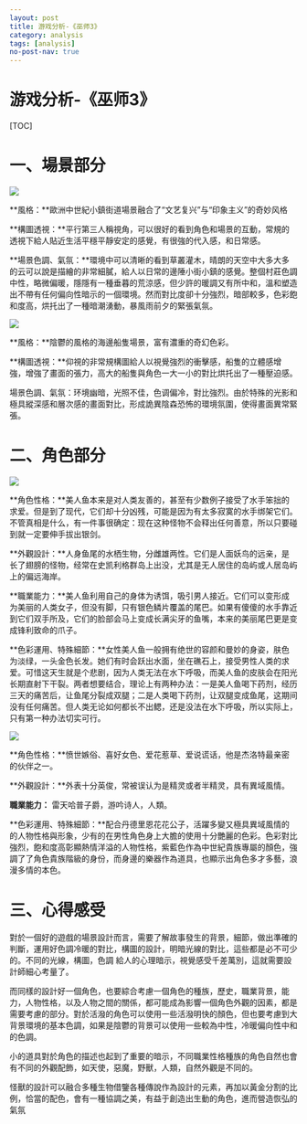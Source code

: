 ```yaml
---
layout: post
title: 游戏分析-《巫师3》
category: analysis
tags: [analysis]
no-post-nav: true
---
```




# 游戏分析-《巫师3》

[TOC]

# **一、場景部分**



![](https://www.uetty.com/ryj/images/wizard3/巫师3场景.png)



**風格：**歐洲中世紀小鎮街道場景融合了“文艺复兴”与“印象主义”的奇妙风格

 

**構圖透視：**平行第三人稱視角，可以很好的看到角色和場景的互動，常規的透視下給人貼近生活平穩平靜安定的感覺，有很強的代入感，和日常感。

 

**場景色調、氣氛：**環境中可以清晰的看到草叢灌木，晴朗的天空中大多大多的云可以說是描繪的非常細膩，給人以日常的邊陲小街小鎮的感覺。整個村莊色調中性，略微偏暖，隱隱有一種垂暮的荒涼感，但少許的暖調又有所中和，溫和塑造出不帶有任何偏向性暗示的一個環境。然而對比度卻十分強烈，暗部較多，色彩飽和度高，烘托出了一種暗潮湧動，暴風雨前夕的緊張氣氛。



![](https://www.uetty.com/ryj/images/wizard3/巫师3气氛.png)

**風格：**陰鬱的風格的海邊船隻場景，富有濃重的奇幻色彩。

**構圖透視：**仰視的非常規構圖給人以視覺強烈的衝擊感，船隻的立體感增強，增強了畫面的張力，高大的船隻與角色一大一小的對比烘托出了一種壓迫感。

場景色調、氣氛：环境幽暗，光照不佳，色调偏冷，對比強烈。由於特殊的光影和極具縱深感和層次感的畫面對比，形成詭異陰森恐怖的環境氛圍，使得畫面異常緊張。



# **二、角色部分**

![](https://www.uetty.com/ryj/images/wizard3/巫师3角色.png)



**角色性格：**美人鱼本来是对人类友善的，甚至有少数例子接受了水手笨拙的求爱。但是到了现代，它们却十分凶残，可能是因为有太多寂寞的水手绑架它们。不管真相是什么，有一件事很确定：现在这种怪物不会释出任何善意，所以只要碰到就一定要伸手拔出银剑。

**外觀設計：**人身鱼尾的水栖生物，分雌雄两性。它们是人面妖鸟的远亲，是长了翅膀的怪物，经常在史凯利格群岛上出没，尤其是无人居住的岛屿或人居岛屿上的偏远海岸。



**職業能力：**美人鱼利用自己的身体为诱饵，吸引男人接近。它们可以变形成为美丽的人类女子，但没有脚，只有银色鳞片覆盖的尾巴。如果有傻傻的水手靠近到它们双手所及，它们的脸部会马上变成长满尖牙的鱼嘴，本来的美丽尾巴更是变成锋利致命的爪子。



**色彩運用、特殊細節：**女性美人鱼一般拥有绝世的容颜和曼妙的身姿，肤色为淡绿，一头金色长发。她们有时会跃出水面，坐在礁石上，接受男性人类的求爱。可惜这天生就是个悲剧，因为人类无法在水下呼吸，而美人鱼的皮肤会在阳光长期直射下干裂。两者想要结合，理论上有两种办法：一是美人鱼喝下药剂，经历三天的痛苦后，让鱼尾分裂成双腿；二是人类喝下药剂，让双腿变成鱼尾，这期间没有任何痛苦。但人类无论如何都长不出鳃，还是没法在水下呼吸，所以实际上，只有第一种办法切实可行。 

![](https://www.uetty.com/ryj/images/wizard3/巫师3角色-2.png)



**角色性格：**愤世嫉俗、喜好女色、爱花惹草、爱说谎话，他是杰洛特最亲密的伙伴之一。

**外觀設計：**外表十分英俊，常被误认为是精灵或者半精灵，具有異域風情。

**職業能力：**	雷天哈普子爵，游吟诗人，人類。

**色彩運用、特殊細節：**配合丹德里恩花花公子，活躍多變又極具異域風情的的人物性格與形象，少有的在男性角色身上大膽的使用十分艷麗的色彩。色彩對比強烈，飽和度高彰顯熱情洋溢的人物性格，紫藍色作為中世紀貴族專屬的顏色，強調了了角色貴族階級的身份，而身邊的樂器作為道具，也顯示出角色多才多藝，浪漫多情的本色。





# 三、**心得感受**

​	對於一個好的遊戲的場景設計而言，需要了解故事發生的背景，細節，做出準確的判斷，運用好色調冷暖的對比，構圖的設計，明暗光線的對比，這些都是必不可少的。不同的光線，構圖，色調 給人的心理暗示，視覺感受千差萬別，這就需要設計師細心考量了。

​	而同樣的設計好一個角色，也要綜合考慮一個角色的種族，歷史，職業背景，能力，人物性格，以及人物之間的關係，都可能成為影響一個角色外觀的因素，都是需要考慮的部分。對於活潑的角色可以使用一些活潑明快的顏色，但也要考慮到大背景環境的基本色調，如果是陰鬱的背景可以使用一些較為中性，冷暖偏向性中和的色調。

小的道具對於角色的描述也起到了重要的暗示，不同職業性格種族的角色自然也會有不同的外觀配飾，如天使，惡魔，野獸，人類，自然外觀是不同的。

怪獸的設計可以融合多種生物借鑒各種傳說作為設計的元素，再加以黃金分割的比例，恰當的配色，會有一種協調之美，有益于創造出生動的角色，進而營造恢弘的氣氛
